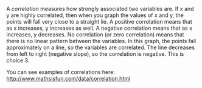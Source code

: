 A *correlation* measures how strongly associated two
variables are. If x and y are highly correlated, then when you graph the
values of x and y, the points will fall very close to a straight lie. A
positive correlation means that as x increases, y increases as well. A
negative correlation means that as x increases, y decreases. No
correlation (or zero correlation) means that there is no linear pattern
between the variables. In this graph, the points fall approximately on a
line, so the variables are correlated. The line decreases from left to
right (negative slope), so the correlation is negative. This is choice
3.

You can see examples of correlations here:
<http://www.mathsisfun.com/data/correlation.html>

